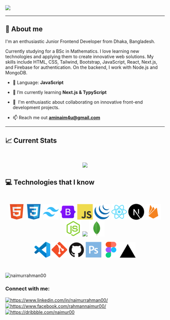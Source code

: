 <a href="https://www.linkedin.com/in/naimurrahman00">
<img src="https://i.ibb.co/ZTCVMgP/Frontend-Developer-1.png" />
</a>
<hr/>

## :eyes: About me

<p>I'm an enthusiastic Junior Frontend Developer from Dhaka, Bangladesh.</p>
<p>Currently studying for a BSc in Mathematics. I love learning new technologies and applying them to create innovative web solutions. My skills include HTML, CSS, Tailwind, Bootstrap, JavaScript, React, Next.js, and Firebase for authentication. On the backend, I work with Node.js and MongoDB.</p>

- 🌟 Language: **JavaScript**

- 🌱 I’m currently learning **Next.js & TypyScript**

- 🤝  I'm enthusiastic about collaborating on innovative front-end development projects.

- 📫 Reach me out **aminaim4u@gmail.com**

<hr/>

## :chart_with_upwards_trend: Current Stats

<br />
<p align="center">
  <img width="60%" src="https://github-readme-streak-stats.herokuapp.com?user=NaimurRahman00&theme=gotham&hide_border=false&background=0D1117&stroke=0D1117&fire=#3FDA26&sideLabels=#3FDA26&currStreakNum=FF1CF7&ring=FF1CF7&currStreakLabel=FF1CF7&sideNums=00F0FF" />
</p>


## :computer: Technologies that I know

<br>
<p align="center">
<img src="https://github.com/NaimurRahman00/NaimurRahman00/blob/main/github_icons/HTML5.png" width="50" />
<img src="https://github.com/NaimurRahman00/NaimurRahman00/blob/main/github_icons/CSS3.png" width="50" />
<img src="https://github.com/NaimurRahman00/NaimurRahman00/blob/main/github_icons/Tailwind CSS.png" width="50" />
<img src="https://github.com/NaimurRahman00/NaimurRahman00/blob/main/github_icons/Bootstrap.png" width="50" />
<img src="https://github.com/NaimurRahman00/NaimurRahman00/blob/main/github_icons/JavaScript.png" width="50" />
<img src="https://github.com/NaimurRahman00/NaimurRahman00/blob/main/github_icons/jQuery.png" width="50" />
<img src="https://github.com/NaimurRahman00/NaimurRahman00/blob/main/github_icons/React.png" width="50" />
<img src="https://github.com/NaimurRahman00/NaimurRahman00/blob/main/github_icons/Next.js.png" width="50" />
<img src="https://github.com/NaimurRahman00/NaimurRahman00/blob/main/github_icons/Firebase.png" width="50" />
<img src="https://github.com/NaimurRahman00/NaimurRahman00/blob/main/github_icons/Node.js.png" width="50" />
<img src="https://github.com/NaimurRahman00/NaimurRahman00/blob/main/github_icons/Express.js.png" width="50" />
<img src="https://github.com/NaimurRahman00/NaimurRahman00/blob/main/github_icons/MongoDB.png" width="50" />

<p align="center">
<img src="https://github.com/NaimurRahman00/NaimurRahman00/blob/main/github_icons/Visual Studio Code (VS Code).png" width="50" />
<img src="https://github.com/NaimurRahman00/NaimurRahman00/blob/main/github_icons/Git.png" width="50" />
<img src="https://github.com/NaimurRahman00/NaimurRahman00/blob/main/github_icons/GitHub.png" width="50" />
<img src="https://github.com/NaimurRahman00/NaimurRahman00/blob/main/github_icons/Adobe Photoshop.png" width="50" />
<img src="https://github.com/NaimurRahman00/NaimurRahman00/blob/main/github_icons/Figma.png" width="50" />
<img src="https://github.com/NaimurRahman00/NaimurRahman00/blob/main/github_icons/Vercel.png" width="50" />
</p>

<br/>







<p align="left"> <img src="https://komarev.com/ghpvc/?username=naimurrahman00&label=Profile%20views&color=0e75b6&style=flat" alt="naimurrahman00" /> </p>

<h3 align="left">Connect with me:</h3>
<p align="left">
<a href="https://linkedin.com/in/https://www.linkedin.com/in/naimurrahman00/" target="blank"><img align="center" src="https://raw.githubusercontent.com/rahuldkjain/github-profile-readme-generator/master/src/images/icons/Social/linked-in-alt.svg" alt="https://www.linkedin.com/in/naimurrahman00/" height="30" width="40" /></a>
<a href="https://fb.com/https://www.facebook.com/rahmannaimur00/" target="blank"><img align="center" src="https://raw.githubusercontent.com/rahuldkjain/github-profile-readme-generator/master/src/images/icons/Social/facebook.svg" alt="https://www.facebook.com/rahmannaimur00/" height="30" width="40" /></a>
<a href="https://dribbble.com/https://dribbble.com/naimur00" target="blank"><img align="center" src="https://raw.githubusercontent.com/rahuldkjain/github-profile-readme-generator/master/src/images/icons/Social/dribbble.svg" alt="https://dribbble.com/naimur00" height="30" width="40" /></a>
</p>



